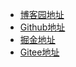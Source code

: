<!-- _navbar.md -->

[//]: # (* [关于本人]&#40;https://mp.weixin.qq.com/s/dCyKG6n6l5ICTl24dKNqbw&#41;)
* [博客园地址](https://www.cnblogs.com/xbhog/)
* [Github地址](https://github.com/xbhog)
* [掘金地址](https://juejin.cn/user/2647279731741245/posts)
* [Gitee地址](https://gitee.com/xbhog)

